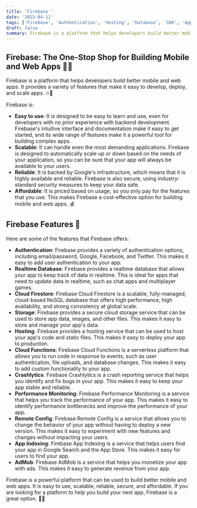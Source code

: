 ```yaml
---
title: 'Firebase '
date: '2023-04-11'
tags: ['Firebase', 'Authentication', 'Hosting', 'Database', 'SDK', 'App','Services']
draft: false
summary: Firebase is a platform that helps developers build better mobile and web apps. It provides a variety of features that make it easy to develop, deploy, and scale apps. 🔥🎉
---
```

## Firebase: The One-Stop Shop for Building Mobile and Web Apps 🚀💯

Firebase is a platform that helps developers build better mobile and web apps. It provides a variety of features that make it easy to develop, deploy, and scale apps. 🔥🎉

Firebase is:

- **Easy to use**: It is designed to be easy to learn and use, even for developers with no prior experience with backend development. Firebase's intuitive interface and documentation make it easy to get started, and its wide range of features make it a powerful tool for building complex apps.
- **Scalable**: It can handle even the most demanding applications. Firebase is designed to automatically scale up or down based on the needs of your application, so you can be sure that your app will always be available to your users.
- **Reliable**: It is backed by Google's infrastructure, which means that it is highly available and reliable. Firebase is also secure, using industry-standard security measures to keep your data safe.
- **Affordable**: It is priced based on usage, so you only pay for the features that you use. This makes Firebase a cost-effective option for building mobile and web apps. 💰

## Firebase Features 🚀

Here are some of the features that Firebase offers:

- **Authentication**: Firebase provides a variety of authentication options, including email/password, Google, Facebook, and Twitter. This makes it easy to add user authentication to your app.
- **Realtime Database**: Firebase provides a realtime database that allows your app to keep track of data in realtime. This is ideal for apps that need to update data in realtime, such as chat apps and multiplayer games.
- **Cloud Firestore**: Firebase Cloud Firestore is a scalable, fully-managed, cloud-based NoSQL database that offers high performance, high availability, and strong consistency at global scale.
- **Storage**: Firebase provides a secure cloud storage service that can be used to store app data, images, and other files. This makes it easy to store and manage your app's data.
- **Hosting**: Firebase provides a hosting service that can be used to host your app's code and static files. This makes it easy to deploy your app to production.
- **Cloud Functions**: Firebase Cloud Functions is a serverless platform that allows you to run code in response to events, such as user authentication, file uploads, and database changes. This makes it easy to add custom functionality to your app.
- **Crashlytics**: Firebase Crashlytics is a crash reporting service that helps you identify and fix bugs in your app. This makes it easy to keep your app stable and reliable.
- **Performance Monitoring**: Firebase Performance Monitoring is a service that helps you track the performance of your app. This makes it easy to identify performance bottlenecks and improve the performance of your app.
- **Remote Config**: Firebase Remote Config is a service that allows you to change the behavior of your app without having to deploy a new version. This makes it easy to experiment with new features and changes without impacting your users.
- **App Indexing**: Firebase App Indexing is a service that helps users find your app in Google Search and the App Store. This makes it easy for users to find your app.
- **AdMob**: Firebase AdMob is a service that helps you monetize your app with ads. This makes it easy to generate revenue from your app.

Firebase is a powerful platform that can be used to build better mobile and web apps. It is easy to use, scalable, reliable, secure, and affordable. If you are looking for a platform to help you build your next app, Firebase is a great option. 🚀🔥
